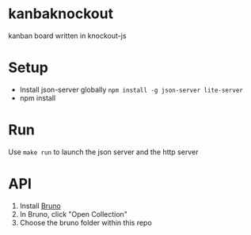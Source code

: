 # kanbaknockout
 kanban board written in knockout-js

# Setup

- Install json-server globally `npm install -g json-server lite-server`
- npm install

# Run

Use `make run` to launch the json server and the http server

# API

1. Install [Bruno](https://www.usebruno.com/downloads)
2. In Bruno, click "Open Collection"
3. Choose the bruno folder within this repo
